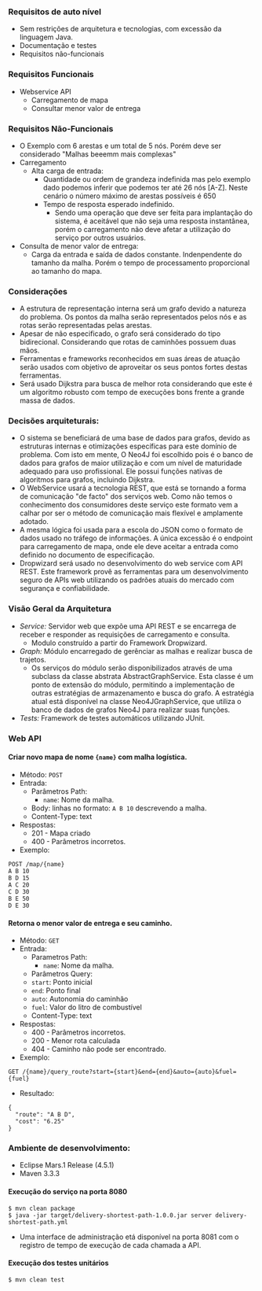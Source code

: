 ### Requisitos de auto nível

- Sem restrições de arquitetura e tecnologias, com excessão da linguagem Java.
- Documentação e testes
- Requisitos não-funcionais

### Requisitos Funcionais

- Webservice API
    - Carregamento de mapa
    - Consultar menor valor de entrega

### Requisitos Não-Funcionais
    
- O Exemplo com 6 arestas e um total de 5 nós. Porém deve ser considerado "Malhas beeemm mais complexas"
- Carregamento
    - Alta carga de entrada:
        - Quantidade ou ordem de grandeza indefinida mas pelo exemplo dado podemos inferir que podemos ter até 26 nós [A-Z]. Neste cenário o número máximo de arestas possíveis é 650
        - Tempo de resposta esperado indefinido.
            - Sendo uma operação que deve ser feita para implantação do sistema, é aceitável que não seja uma resposta instantânea, porém o carregamento não deve afetar a utilização do serviço por outros usuários.
- Consulta de menor valor de entrega:
    - Carga da entrada e saída de dados constante. Indenpendente do tamanho da malha. Porém o tempo de processamento proporcional ao tamanho do mapa.

### Considerações

- A estrutura de representação interna será um grafo devido a natureza do problema. Os pontos da malha serão representados pelos nós e as rotas serão representadas pelas arestas. 
- Apesar de não especificado, o grafo será considerado do tipo bidirecional. Considerando que rotas de caminhões possuem duas mãos.
- Ferramentas e frameworks reconhecidos em suas áreas de atuação serão usados com objetivo de aproveitar os seus pontos fortes destas ferramentas.
- Será usado Dijkstra para busca de melhor rota considerando que este é um algoritmo robusto com tempo de execuções bons frente a grande massa de dados.

### Decisões arquiteturais:

- O sistema se beneficiará de uma base de dados para grafos, devido as estruturas internas e otimizações específicas para este domínio de problema. Com isto em mente, O Neo4J foi escolhido pois é o banco de dados para grafos de maior utilização e com um nível de maturidade adequado para uso profissional. Ele possui funções nativas de algoritmos para grafos, incluindo Dijkstra.
- O WebService usará a tecnologia REST, que está se tornando a forma de comunicação "de facto" dos serviços web. Como não temos o conhecimento dos consumidores deste serviço este formato vem a calhar por ser o método de comunicação mais flexível e amplamente adotado.
- A mesma lógica foi usada para a escola do JSON como o formato de dados usado no tráfego de informações. A única excessão é o endpoint para carregamento de mapa, onde ele deve aceitar a entrada como definido no documento de especificação.
- Dropwizard será usado no desenvolvimento do web service com API REST. Este framework provê as ferramentas para um desenvolvimento seguro de APIs web utilizando os padrões atuais do mercado com segurança e confiabilidade.

### Visão Geral da Arquitetura

- *Service:* Servidor web que expõe uma API REST e se encarrega de receber e responder as requisições de carregamento e consulta.
    - Modulo construído a partir do Framework Dropwizard.
- *Graph:* Módulo encarregado de gerênciar as malhas e realizar busca de trajetos.
    - Os serviços do módulo serão disponibilizados através de uma subclass da classe abstrata AbstractGraphService. Esta classe é um ponto de extensão do módulo, permitindo a implementação de outras estratégias de armazenamento e busca do grafo. A estratégia atual está disponível na classe Neo4JGraphService, que utiliza o banco de dados de grafos Neo4J para realizar suas funções.
- *Tests:* Framework de testes automáticos utilizando JUnit.

### Web API

#### Criar novo mapa de nome `{name}` com malha logística.
- Método: `POST`
- Entrada:
    - Parâmetros Path:
        - `name`: Nome da malha.
    - Body:
        linhas no formato: `A B 10` descrevendo a malha.
    - Content-Type: text
- Respostas:
    - 201 - Mapa criado
    - 400 - Parâmetros incorretos.
- Exemplo:
```
POST /map/{name}
A B 10
B D 15
A C 20
C D 30
B E 50
D E 30
```

#### Retorna o menor valor de entrega e seu caminho.
- Método: `GET`
- Entrada:
    - Parametros Path:
        - `name`: Nome da malha.
    - Parâmetros Query:
     - `start`: Ponto inicial
     - `end`: Ponto final
     - `auto`: Autonomia do caminhão
     - `fuel`: Valor do litro de combustível
    - Content-Type: text
- Respostas:
    - 400 - Parâmetros incorretos.
    - 200 - Menor rota calculada
    - 404 - Caminho não pode ser encontrado.
- Exemplo:

```
GET /{name}/query_route?start={start}&end={end}&auto={auto}&fuel={fuel}
```

- Resultado:

```
{
  "route": "A B D",
  "cost": "6.25"
}
```

### Ambiente de desenvolvimento:
- Eclipse Mars.1 Release (4.5.1)
- Maven 3.3.3

#### Execução do serviço na porta 8080
```
$ mvn clean package
$ java -jar target/delivery-shortest-path-1.0.0.jar server delivery-shortest-path.yml
```
- Uma interface de administração etá disponível na porta 8081 com o registro de tempo de execução de cada chamada a API.

#### Execução dos testes unitários
```
$ mvn clean test
```

